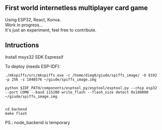 ## First world internetless multiplayer card game
Using ESP32, React, Konva.  
Work in progress...  
It's just an experiment, feel free to contribute.

## Intructions
Install msys32 SDK Espressif  

To deploy (needs ESP-IDF):
	
	./mkspiffs/src/mkspiffs.exe -c /home/dieg0/giude/spiffs_image/ -b 8192 -p 256 -s 1048576 ~/giude/spiffs_image.img
	
	python $IDF_PATH/components/esptool_py/esptool/esptool.py --chip esp32 --port COM6 --baud 115200 write_flash --flash_size detect 0x180000 ~/giude/spiffs_image.img

	
	cd backend
	make flash

PS.: node_backend is temporary
